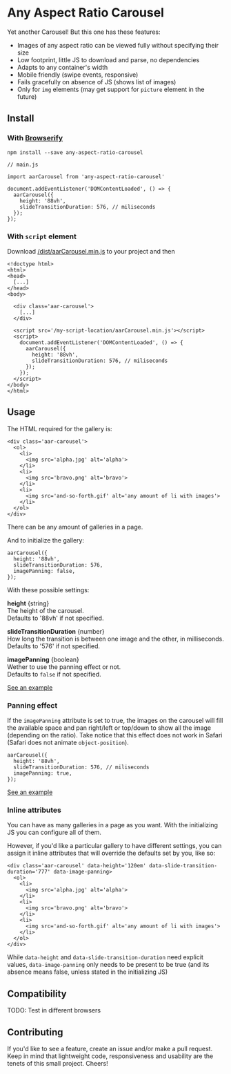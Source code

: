 # Any Aspect Ratio Carousel

Yet another Carousel! But this one has these features:

- Images of any aspect ratio can be viewed fully without specifying their size
- Low footprint, little JS to download and parse, no dependencies
- Adapts to any container's width
- Mobile friendly (swipe events, responsive)
- Fails gracefully on absence of JS (shows list of images)
- Only for `img` elements (may get support for `picture` element in the future)



## Install

### With [Browserify](http://browserify.org/)

```
npm install --save any-aspect-ratio-carousel
```

```
// main.js

import aarCarousel from 'any-aspect-ratio-carousel'

document.addEventListener('DOMContentLoaded', () => {
  aarCarousel({
    height: '88vh',
    slideTransitionDuration: 576, // miliseconds
  });
});
```


### With `script` element

Download [/dist/aarCarousel.min.js](https://raw.githubusercontent.com/DrummerHead/any-aspect-ratio-carousel/master/dist/aarCarousel.min.js) to your project and then

```
<!doctype html>
<html>
<head>
  [...]
</head>
<body>

  <div class='aar-carousel'>
    [...]
  </div>

  <script src='/my-script-location/aarCarousel.min.js'></script>
  <script>
    document.addEventListener('DOMContentLoaded', () => {
      aarCarousel({
        height: '88vh',
        slideTransitionDuration: 576, // miliseconds
      });
    });
  </script>
</body>
</html>

```



## Usage

The HTML required for the gallery is:

```
<div class='aar-carousel'>
  <ol>
    <li>
      <img src='alpha.jpg' alt='alpha'>
    </li>
    <li>
      <img src='bravo.png' alt='bravo'>
    </li>
    <li>
      <img src='and-so-forth.gif' alt='any amount of li with images'>
    </li>
  </ol>
</div>
```

There can be any amount of galleries in a page.

And to initialize the gallery:

```
aarCarousel({
  height: '88vh',
  slideTransitionDuration: 576,
  imagePanning: false,
});
```

With these possible settings:

**height** {string}  
The height of the carousel.  
Defaults to '88vh' if not specified.

**slideTransitionDuration** {number}  
How long the transition is between one image and the other, in milliseconds.  
Defaults to '576' if not specified.

**imagePanning** {boolean}  
Wether to use the panning effect or not.  
Defaults to `false` if not specified.

[See an example](http://mcdlr.com/any-aspect-ratio-carousel/#usage)


### Panning effect

If the `imagePanning` attribute is set to true, the images on the carousel will fill the available space and pan right/left or top/down to show all the image (depending on the ratio). Take notice that this effect does not work in Safari (Safari does not animate `object-position`).

```
aarCarousel({
  height: '88vh',
  slideTransitionDuration: 576, // miliseconds
  imagePanning: true,
});
```

[See an example](http://mcdlr.com/any-aspect-ratio-carousel/#panning_effect)


### Inline attributes

You can have as many galleries in a page as you want. With the initializing JS you can configure all of them.

However, if you'd like a particular gallery to have different settings, you can assign it inline attributes that will override the defaults set by you, like so:

```
<div class='aar-carousel' data-height='120em' data-slide-transition-duration='777' data-image-panning>
  <ol>
    <li>
      <img src='alpha.jpg' alt='alpha'>
    </li>
    <li>
      <img src='bravo.png' alt='bravo'>
    </li>
    <li>
      <img src='and-so-forth.gif' alt='any amount of li with images'>
    </li>
  </ol>
</div>
```

While `data-height` and `data-slide-transition-duration` need explicit values, `data-image-panning` only needs to be present to be true (and its absence means false, unless stated in the initializing JS)



## Compatibility

TODO: Test in different browsers



## Contributing

If you'd like to see a feature, create an issue and/or make a pull request. Keep in mind that lightweight code, responsiveness and usability are the tenets of this small project. Cheers!

